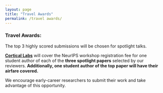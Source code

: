 ```yaml
---
layout: page
title: "Travel Awards"
permalink: /travel awards/
---
```


<!--
We are pleased to be sponsored by:

<img src="/images/corticallabs.svg" alt="Cortical Labs Logo" style="width: 200px;">

**[Cortical Labs](https://corticallabs.com/)** will sponsor our workshop at NeurIPS 2024. Cortical Labs will cover the NeurIPS workshop registration fee for one student author of each of the **three spotlight papers** selected by our reviewers. **Additionally, the student author of the top paper will have their airfare covered.**

We encourage early-career researchers to submit their work and take advantage of this opportunity.

-->

### **Travel Awards:**

The top 3  highly scored submissions will be chosen for spotlight talks.

**[Cortical Labs](https://corticallabs.com/)** will cover the NeurIPS workshop registration fee for one student author of each of the **three spotlight papers** selected by our reviewers. **Additionally, one student author of the top paper will have their airfare covered.**

We encourage early-career researchers to submit their work and take advantage of this opportunity.
